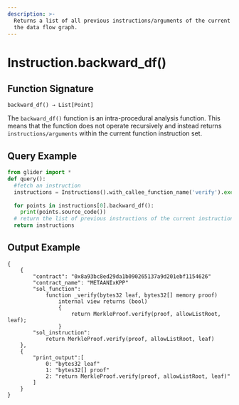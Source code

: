 ```yaml
---
description: >-
  Returns a list of all previous instructions/arguments of the current point in
  the data flow graph.
---
```


# Instruction.backward\_df()

## Function Signature

`backward_df() → List[Point]`

The `backward_df()` function is an intra-procedural analysis function. This means that the function does not operate recursively and instead returns `instructions/arguments` within the current function instruction set.

## Query Example

```python
from glider import *
def query():
  #fetch an instruction
  instructions = Instructions().with_callee_function_name('verify').exec(1)
  
  for points in instructions[0].backward_df():
    print(points.source_code())
  # return the list of previous instructions of the current instruction
  return instructions
```

## Output Example

```solidity
{
    {
        "contract": "0x8a93bc8ed29da1b090265137a9d201ebf1154626"
        "contract_name": "METAANIxKPP"
        "sol_function":
            function _verify(bytes32 leaf, bytes32[] memory proof)
                internal view returns (bool)
                {
                    return MerkleProof.verify(proof, allowListRoot, leaf);
                }
        "sol_instruction":
            return MerkleProof.verify(proof, allowListRoot, leaf)
    },
    {
        "print_output":[
            0: "bytes32 leaf"
            1: "bytes32[] proof"
            2: "return MerkleProof.verify(proof, allowListRoot, leaf)"
        ]
    }
}
```
